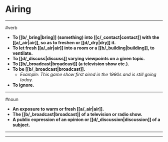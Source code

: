 # Airing
---
#verb
- **To [[b/_bring|bring]] (something) into [[c/_contact|contact]] with the [[a/_air|air]], so as to freshen or [[d/_dry|dry]] it.**
- **To let fresh [[a/_air|air]] into a room or a [[b/_building|building]], to ventilate.**
- **To [[d/_discuss|discuss]] varying viewpoints on a given topic.**
- **To [[b/_broadcast|broadcast]] (a television show etc.).**
- **To be [[b/_broadcast|broadcast]].**
	- _Example: This game show first aired in the 1990s and is still going today._
- **To ignore.**
---
#noun
- **An exposure to warm or fresh [[a/_air|air]].**
- **The [[b/_broadcast|broadcast]] of a television or radio show.**
- **A public expression of an opinion or [[d/_discussion|discussion]] of a subject.**
---
---
